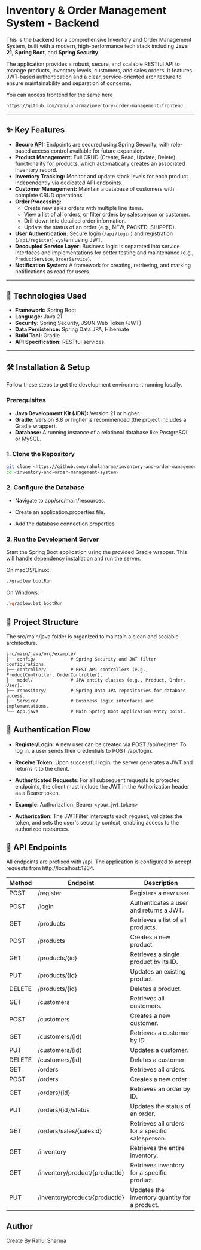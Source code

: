 
# Inventory & Order Management System - Backend

This is the backend for a comprehensive Inventory and Order Management System, built with a modern, high-performance tech stack including **Java 21**, **Spring Boot**, and **Spring Security**.

The application provides a robust, secure, and scalable RESTful API to manage products, inventory levels, customers, and sales orders. It features JWT-based authentication and a clear, service-oriented architecture to ensure maintainability and separation of concerns.

You can access frontend for the same here 
```bash
https://github.com/rahulaharma/inventory-order-management-frontend
```


---

## ✨ Key Features

* **Secure API:** Endpoints are secured using Spring Security, with role-based access control available for future expansion.
* **Product Management:** Full CRUD (Create, Read, Update, Delete) functionality for products, which automatically creates an associated inventory record.
* **Inventory Tracking:** Monitor and update stock levels for each product independently via dedicated API endpoints.
* **Customer Management:** Maintain a database of customers with complete CRUD operations.
* **Order Processing:**
    * Create new sales orders with multiple line items.
    * View a list of all orders, or filter orders by salesperson or customer.
    * Drill down into detailed order information.
    * Update the status of an order (e.g., NEW, PACKED, SHIPPED).
* **User Authentication:** Secure login (`/api/login`) and registration (`/api/register`) system using JWT.
* **Decoupled Service Layer:** Business logic is separated into service interfaces and implementations for better testing and maintenance (e.g., `ProductService`, `OrderService`).
* **Notification System:** A framework for creating, retrieving, and marking notifications as read for users.

---

## 🚀 Technologies Used

* **Framework:** Spring Boot
* **Language:** Java 21
* **Security:** Spring Security, JSON Web Token (JWT)
* **Data Persistence:** Spring Data JPA, Hibernate
* **Build Tool:** Gradle
* **API Specification:** RESTful services

---

## 🛠️ Installation & Setup

Follow these steps to get the development environment running locally.

### Prerequisites

* **Java Development Kit (JDK):** Version 21 or higher.
* **Gradle:** Version 8.8 or higher is recommended (the project includes a Gradle wrapper).
* **Database:** A running instance of a relational database like PostgreSQL or MySQL.

### 1. Clone the Repository

```bash
git clone <https://github.com/rahulaharma/inventory-and-order-management-system>
cd <inventory-and-order-management-system>
```

### 2. Configure the Database
* Navigate to app/src/main/resources.

* Create an application.properties file.

* Add the database connection properties

### 3. Run the Development Server

Start the Spring Boot application using the provided Gradle wrapper. This will handle dependency installation and run the server.

On macOS/Linux:
```bash
./gradlew bootRun
```
On Windows:
```bash
.\gradlew.bat bootRun
```
## 📂 Project Structure
The src/main/java folder is organized to maintain a clean and scalable architecture.

```text
src/main/java/org/example/
├── config/             # Spring Security and JWT filter configurations.
├── controller/         # REST API controllers (e.g., ProductController, OrderController).
├── model/              # JPA entity classes (e.g., Product, Order, User).
├── repository/         # Spring Data JPA repositories for database access.
├── Service/            # Business logic interfaces and implementations.
└── App.java            # Main Spring Boot application entry point.
```
## 🔐 Authentication Flow

* **Register/Login**: A new user can be created via POST /api/register. To log in, a user sends their credentials to POST /api/login.

* **Receive Token**: Upon successful login, the server generates a JWT and returns it to the client.

* **Authenticated Requests**: For all subsequent requests to protected endpoints, the client must include the JWT in the Authorization header as a Bearer token.

* **Example**: Authorization: Bearer <your_jwt_token>

* **Authorization**: The JWTFilter intercepts each request, validates the token, and sets the user's security context, enabling access to the authorized resources.

## 📄 API Endpoints
All endpoints are prefixed with /api. The application is configured to accept requests from http://localhost:1234.



| Method | Endpoint                           | Description                                           |
|--------|------------------------------------|-------------------------------------------------------|
| POST   | /register                          | Registers a new user.                                |
| POST   | /login                             | Authenticates a user and returns a JWT.              |
| GET    | /products                          | Retrieves a list of all products.                    |
| POST   | /products                          | Creates a new product.                               |
| GET    | /products/{id}                     | Retrieves a single product by its ID.                |
| PUT    | /products/{id}                     | Updates an existing product.                         |
| DELETE | /products/{id}                     | Deletes a product.                                   |
| GET    | /customers                         | Retrieves all customers.                             |
| POST   | /customers                         | Creates a new customer.                              |
| GET    | /customers/{id}                    | Retrieves a customer by ID.                          |
| PUT    | /customers/{id}                    | Updates a customer.                                  |
| DELETE | /customers/{id}                    | Deletes a customer.                                  |
| GET    | /orders                            | Retrieves all orders.                                |
| POST   | /orders                            | Creates a new order.                                 |
| GET    | /orders/{id}                       | Retrieves an order by ID.                            |
| PUT    | /orders/{id}/status                | Updates the status of an order.                      |
| GET    | /orders/sales/{salesId}            | Retrieves all orders for a specific salesperson.     |
| GET    | /inventory                         | Retrieves the entire inventory.                      |
| GET    | /inventory/product/{productId}     | Retrieves inventory for a specific product.          |
| PUT    | /inventory/product/{productId}     | Updates the inventory quantity for a product.        |


## Author

Create By Rahul Sharma
